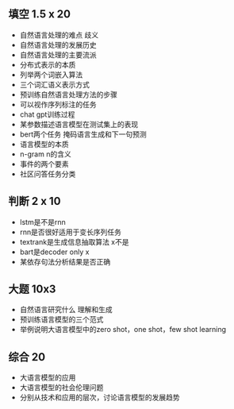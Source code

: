 ## 填空 1.5 x 20 
- 自然语言处理的难点 歧义 
- 自然语言处理的发展历史 
- 自然语言处理的主要流派 
- 分布式表示的本质 
- 列举两个词嵌入算法 
- 三个词汇语义表示方式 
- 预训练自然语言处理方法的步骤 
- 可以视作序列标注的任务 
- chat gpt训练过程 
- 某参数描述语言模型在测试集上的表现 
- bert两个任务 掩码语言生成和下一句预测 
- 语言模型的本质 
- n-gram n的含义 
- 事件的两个要素 
- 社区问答任务分类 


## 判断 2 x 10 
- lstm是不是rnn 
- rnn是否很好适用于变长序列任务 
- textrank是生成信息抽取算法 x不是 
- bart是decoder only x 
- 某依存句法分析结果是否正确

## 大题 10x3 
- 自然语言研究什么 理解和生成 
- 预训练语言模型的三个范式 
- 举例说明大语言模型中的zero shot，one shot，few shot learning

## 综合 20 
- 大语言模型的应用 
- 大语言模型的社会伦理问题 
- 分别从技术和应用的层次，讨论语言模型的发展趋势
